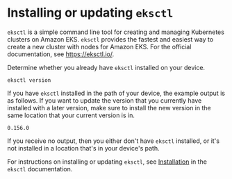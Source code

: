 # Installing or updating `eksctl`<a name="eksctl"></a>

`eksctl` is a simple command line tool for creating and managing Kubernetes clusters on Amazon EKS\. `eksctl` provides the fastest and easiest way to create a new cluster with nodes for Amazon EKS\. For the official documentation, see [https://eksctl\.io/](https://eksctl.io/)\.

Determine whether you already have `eksctl` installed on your device\.

```
eksctl version
```

If you have `eksctl` installed in the path of your device, the example output is as follows\. If you want to update the version that you currently have installed with a later version, make sure to install the new version in the same location that your current version is in\.

```
0.156.0
```

If you receive no output, then you either don't have `eksctl` installed, or it's not installed in a location that's in your device's path\.

For instructions on installing or updating `eksctl`, see [Installation](https://eksctl.io/introduction/#installation) in the `eksctl` documentation\.